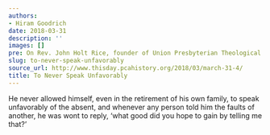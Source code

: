 ```yaml
---
authors:
- Hiram Goodrich
date: 2018-03-31
description: ''
images: []
pre: On Rev. John Holt Rice, founder of Union Presbyterian Theological Seminary
slug: to-never-speak-unfavorably
source_url: http://www.thisday.pcahistory.org/2018/03/march-31-4/
title: To Never Speak Unfavorably
---
```


He never allowed himself, even in the retirement of his own family, to speak unfavorably of the absent, and whenever any person told him the faults of another, he was wont to reply, ‘what good did you hope to gain by telling me that?’